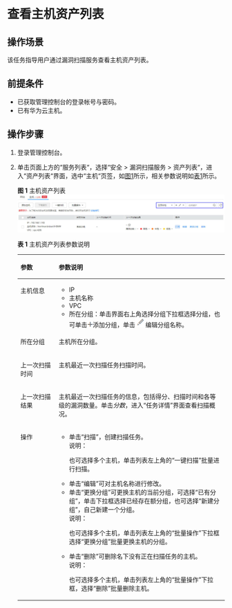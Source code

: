 # 查看主机资产列表<a name="ZH-CN_TOPIC_0115875447"></a>

## 操作场景<a name="section4301204093020"></a>

该任务指导用户通过漏洞扫描服务查看主机资产列表。

## 前提条件<a name="section1961154719303"></a>

-   已获取管理控制台的登录帐号与密码。
-   已有华为云主机。

## 操作步骤<a name="section9381102018813"></a>

1.  登录管理控制台。
2.  单击页面上方的“服务列表“，选择“安全  \>  漏洞扫描服务  \>  资产列表“，进入“资产列表“界面，选中“主机“页签，如[图1](#fig15435138132214)所示，相关参数说明如[表1](#table945023816226)所示。

    **图 1**  主机资产列表<a name="fig15435138132214"></a>  
    ![](figures/主机资产列表.jpg "主机资产列表")

    **表 1**  主机资产列表参数说明

    <a name="table945023816226"></a>
    <table><thead align="left"><tr id="row1843515380227"><th class="cellrowborder" valign="top" width="18.44%" id="mcps1.2.3.1.1"><p id="p1543573815225"><a name="p1543573815225"></a><a name="p1543573815225"></a>参数</p>
    </th>
    <th class="cellrowborder" valign="top" width="81.56%" id="mcps1.2.3.1.2"><p id="p64355381221"><a name="p64355381221"></a><a name="p64355381221"></a>参数说明</p>
    </th>
    </tr>
    </thead>
    <tbody><tr id="row184358389228"><td class="cellrowborder" valign="top" width="18.44%" headers="mcps1.2.3.1.1 "><p id="p1943573811226"><a name="p1943573811226"></a><a name="p1943573811226"></a>主机信息</p>
    </td>
    <td class="cellrowborder" valign="top" width="81.56%" headers="mcps1.2.3.1.2 "><a name="ul11435838202212"></a><a name="ul11435838202212"></a><ul id="ul11435838202212"><li>IP</li><li>主机名称</li><li>VPC</li><li>所在分组：单击界面右上角选择分组下拉框选择分组，也可单击<a name="image18413148909"></a><a name="image18413148909"></a><span><img id="image18413148909" src="figures/添加图标.png"></span>添加分组，单击<a name="image14367181916112"></a><a name="image14367181916112"></a><span><img id="image14367181916112" src="figures/编辑图标.png"></span>编辑分组名称。</li></ul>
    </td>
    </tr>
    <tr id="row7914113694420"><td class="cellrowborder" valign="top" width="18.44%" headers="mcps1.2.3.1.1 "><p id="p1791673684417"><a name="p1791673684417"></a><a name="p1791673684417"></a>所在分组</p>
    </td>
    <td class="cellrowborder" valign="top" width="81.56%" headers="mcps1.2.3.1.2 "><p id="p691616364446"><a name="p691616364446"></a><a name="p691616364446"></a>主机所在分组。</p>
    </td>
    </tr>
    <tr id="row1280410179456"><td class="cellrowborder" valign="top" width="18.44%" headers="mcps1.2.3.1.1 "><p id="p480411713457"><a name="p480411713457"></a><a name="p480411713457"></a>上一次扫描时间</p>
    </td>
    <td class="cellrowborder" valign="top" width="81.56%" headers="mcps1.2.3.1.2 "><p id="p18804101710458"><a name="p18804101710458"></a><a name="p18804101710458"></a>主机最近一次扫描任务扫描时间。</p>
    </td>
    </tr>
    <tr id="row1243593812227"><td class="cellrowborder" valign="top" width="18.44%" headers="mcps1.2.3.1.1 "><p id="p164351538102211"><a name="p164351538102211"></a><a name="p164351538102211"></a>上一次扫描结果</p>
    </td>
    <td class="cellrowborder" valign="top" width="81.56%" headers="mcps1.2.3.1.2 "><p id="p3435538112219"><a name="p3435538112219"></a><a name="p3435538112219"></a>主机最近一次扫描任务的信息，包括得分、扫描时间和各等级的漏洞数量。单击<i><span class="varname" id="varname14121515313"><a name="varname14121515313"></a><a name="varname14121515313"></a>分数</span></i>，进入<span class="wintitle" id="wintitle3129261434"><a name="wintitle3129261434"></a><a name="wintitle3129261434"></a>“任务详情”</span>界面查看扫描概况。</p>
    </td>
    </tr>
    <tr id="row74505382226"><td class="cellrowborder" valign="top" width="18.44%" headers="mcps1.2.3.1.1 "><p id="p1643583812226"><a name="p1643583812226"></a><a name="p1643583812226"></a>操作</p>
    </td>
    <td class="cellrowborder" valign="top" width="81.56%" headers="mcps1.2.3.1.2 "><a name="ul194501638192211"></a><a name="ul194501638192211"></a><ul id="ul194501638192211"><li>单击<span class="uicontrol" id="uicontrol427913291543"><a name="uicontrol427913291543"></a><a name="uicontrol427913291543"></a>“扫描”</span>，创建扫描任务。<div class="note" id="note1481218461255"><a name="note1481218461255"></a><a name="note1481218461255"></a><span class="notetitle"> 说明： </span><div class="notebody"><p id="p881254662517"><a name="p881254662517"></a><a name="p881254662517"></a>也可选择多个主机，单击列表左上角的<span class="uicontrol" id="uicontrol993517314244"><a name="uicontrol993517314244"></a><a name="uicontrol993517314244"></a>“一键扫描”</span>批量进行扫描。</p>
    </div></div>
    </li><li>单击<span class="parmvalue" id="parmvalue17534132191320"><a name="parmvalue17534132191320"></a><a name="parmvalue17534132191320"></a>“编辑”</span>可对主机名称进行修改。</li><li>单击<span class="parmvalue" id="parmvalue2534202117135"><a name="parmvalue2534202117135"></a><a name="parmvalue2534202117135"></a>“更换分组”</span>可更换主机的当前分组，可选择<span class="parmvalue" id="parmvalue1721196101419"><a name="parmvalue1721196101419"></a><a name="parmvalue1721196101419"></a>“已有分组”</span>，单击下拉框选择已经存在额分组，也可选择<span class="parmvalue" id="parmvalue9458112119148"><a name="parmvalue9458112119148"></a><a name="parmvalue9458112119148"></a>“新建分组”</span>，自己新建一个分组。<div class="note" id="note18629191902616"><a name="note18629191902616"></a><a name="note18629191902616"></a><span class="notetitle"> 说明： </span><div class="notebody"><p id="p462914196266"><a name="p462914196266"></a><a name="p462914196266"></a>也可选择多个主机，单击列表左上角的<span class="uicontrol" id="uicontrol64521439142413"><a name="uicontrol64521439142413"></a><a name="uicontrol64521439142413"></a>“批量操作”</span>下拉框选择<span class="parmvalue" id="parmvalue10996181932311"><a name="parmvalue10996181932311"></a><a name="parmvalue10996181932311"></a>“更换分组”</span>批量更换主机的分组。</p>
    </div></div>
    </li><li>单击<span class="parmvalue" id="parmvalue1653419217138"><a name="parmvalue1653419217138"></a><a name="parmvalue1653419217138"></a>“删除”</span>可删除名下没有正在扫描任务的主机。<div class="note" id="note34721148202616"><a name="note34721148202616"></a><a name="note34721148202616"></a><span class="notetitle"> 说明： </span><div class="notebody"><p id="p047284892613"><a name="p047284892613"></a><a name="p047284892613"></a>也可选择多个主机，单击列表左上角的<span class="uicontrol" id="uicontrol1217713192714"><a name="uicontrol1217713192714"></a><a name="uicontrol1217713192714"></a>“批量操作”</span>下拉框，选择<span class="parmvalue" id="parmvalue14121185517223"><a name="parmvalue14121185517223"></a><a name="parmvalue14121185517223"></a>“删除”</span>批量删除主机。</p>
    </div></div>
    </li></ul>
    </td>
    </tr>
    </tbody>
    </table>


